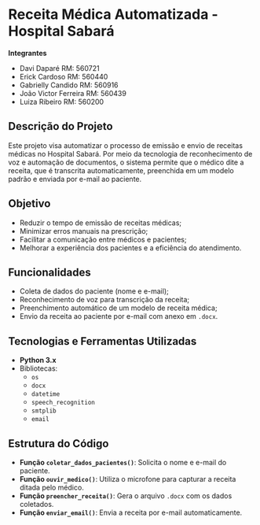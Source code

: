 # Receita Médica Automatizada - Hospital Sabará

**Integrantes**
- Davi Daparé RM: 560721
- Erick Cardoso RM: 560440
- Gabrielly Candido RM: 560916
- João Victor Ferreira RM: 560439
- Luiza Ribeiro RM: 560200

## Descrição do Projeto

Este projeto visa automatizar o processo de emissão e envio de receitas médicas no Hospital Sabará. Por meio da tecnologia de reconhecimento de voz e automação de documentos, o sistema permite que o médico dite a receita, que é transcrita automaticamente, preenchida em um modelo padrão e enviada por e-mail ao paciente.

## Objetivo

- Reduzir o tempo de emissão de receitas médicas;
- Minimizar erros manuais na prescrição;
- Facilitar a comunicação entre médicos e pacientes;
- Melhorar a experiência dos pacientes e a eficiência do atendimento.

## Funcionalidades

- Coleta de dados do paciente (nome e e-mail);
- Reconhecimento de voz para transcrição da receita;
- Preenchimento automático de um modelo de receita médica;
- Envio da receita ao paciente por e-mail com anexo em `.docx`.

## Tecnologias e Ferramentas Utilizadas

- **Python 3.x**
- Bibliotecas:
  - `os`
  - `docx`
  - `datetime`
  - `speech_recognition`
  - `smtplib`
  - `email`

## Estrutura do Código

- **Função `coletar_dados_pacientes()`**: Solicita o nome e e-mail do paciente.
- **Função `ouvir_medico()`**: Utiliza o microfone para capturar a receita ditada pelo médico.
- **Função `preencher_receita()`**: Gera o arquivo `.docx` com os dados coletados.
- **Função `enviar_email()`**: Envia a receita por e-mail automaticamente.

